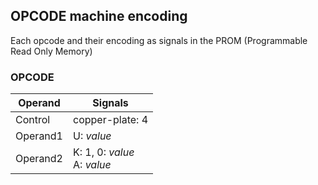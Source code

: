 ## OPCODE machine encoding

Each opcode and their encoding as signals in the PROM (Programmable Read Only Memory)

### OPCODE

Operand | Signals
--- | ---
Control | copper-plate: 4
Operand1 | U: *value*
Operand2 | K: 1, 0: *value*<br>A: *value*
